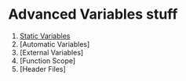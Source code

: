 # Advanced Variables stuff

1. [Static Variables](./static_variables/main.c)
2. [Automatic Variables]
3. [External Variables]
4. [Function Scope]
5. [Header Files]
